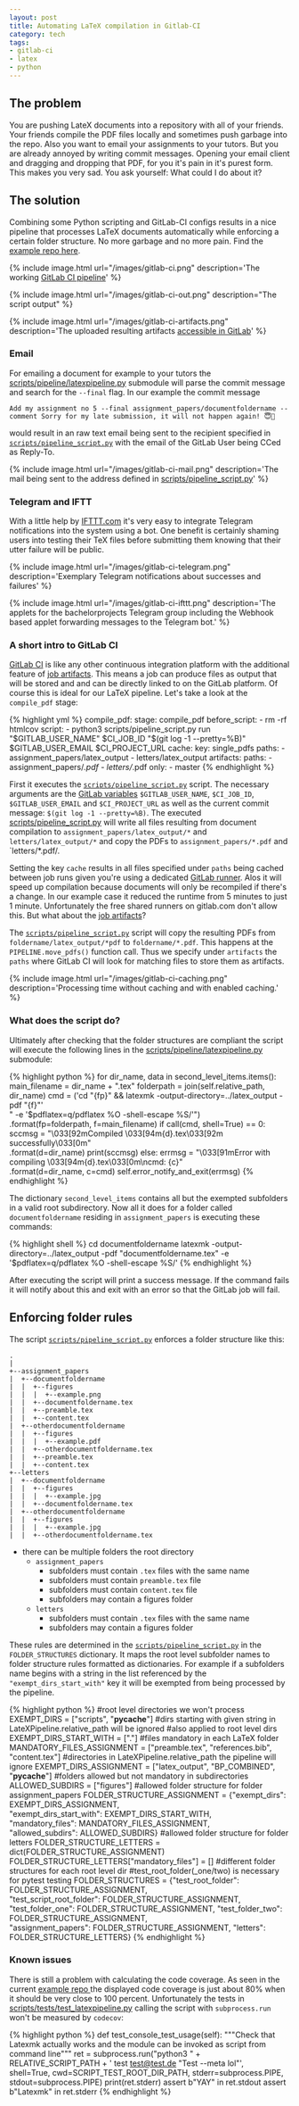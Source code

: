 ```yaml
---
layout: post
title: Automating LaTeX compilation in Gitlab-CI
category: tech
tags:
- gitlab-ci
- latex
- python
---
```


## The problem

You are pushing LateX documents into a repository with all of your friends. Your friends compile the PDF files locally and sometimes push garbage into the repo. Also you want to email your assignments to your tutors. But you are already annoyed by writing commit messages. Opening your email client and dragging and dropping that PDF, for you it's pain in it's purest form. This makes you very sad. You ask yourself: What could I do about it?

<!--more-->

## The solution

Combining some Python scripting and GitLab-CI configs results in a nice pipeline that processes LaTeX documents automatically while enforcing a certain folder structure. No more garbage and no more pain. Find the [example repo here](https://gitlab.com/kryptokommunist/latexpipeline).

{% include image.html url="/images/gitlab-ci.png" description='The working <a href="https://gitlab.com/kryptokommunist/latexpipeline/pipelines">GitLab CI pipeline</a>' %}

{% include image.html url="/images/gitlab-ci-out.png" description="The script output" %}

{% include image.html url="/images/gitlab-ci-artifacts.png" description='The uploaded resulting artifacts <a href="https://gitlab.com/kryptokommunist/latexpipeline/-/jobs/57720189/artifacts/browse">accessible in GitLab</a>' %}

### Email

For emailing a document for example to your tutors the [scripts/pipeline/latexpipeline.py](https://gitlab.com/kryptokommunist/latexpipeline/blob/master/scripts/pipeline/latexpipeline.py) submodule will parse the commit message and search for the `--final` flag. In our example the commit message

    Add my assignment no 5 --final assignment_papers/documentfoldername --comment Sorry for my late submission, it will not happen again! 😇💋

would result in an raw text email being sent to the recipient specified in [`scripts/pipeline_script.py`](https://gitlab.com/kryptokommunist/latexpipeline/blob/master/scripts/pipeline_script.py) with the email of the GitLab User being CCed as Reply-To.

{% include image.html url="/images/gitlab-ci-mail.png" description='The mail being sent to the address defined in <a href="https://gitlab.com/kryptokommunist/latexpipeline/blob/master/scripts/pipeline_script.py">scripts/pipeline_script.py</a>' %}

### Telegram and IFTT

With a little help by [IFTTT.com](https://ifttt.com) it's very easy to integrate Telegram notifications into the system using a bot. One benefit is certainly shaming users into testing their TeX files before submitting them knowing that their utter failure will be public.

{% include image.html url="/images/gitlab-ci-telegram.png" description='Exemplary Telegram notifications about successes and failures' %}

{% include image.html url="/images/gitlab-ci-ifttt.png" description='The applets for the bachelorprojects Telegram group including the Webhook based applet forwarding messages to the Telegram bot.' %}

### A short intro to GitLab CI

[GitLab CI](https://docs.gitlab.com/ce/ci/README.html) is like any other continuous integration platform with the additional feature of [job artifacts](https://docs.gitlab.com/ee/user/project/pipelines/job_artifacts.html). This means a job can produce files as output that will be stored and and can be directly linked to on the GitLab platform. Of course this is ideal for our LaTeX pipeline. Let's take a look at the `compile_pdf` stage:

{% highlight yml %}
compile_pdf:
  stage: compile_pdf
  before_script:
    - rm -rf htmlcov
  script:
    - python3 scripts/pipeline_script.py run "$GITLAB_USER_NAME" $CI_JOB_ID "$(git log -1 --pretty=%B)" $GITLAB_USER_EMAIL $CI_PROJECT_URL
  cache:
    key: single_pdfs
    paths:
      - assignment_papers/latex_output
      - letters/latex_output
  artifacts:
    paths:
      - assignment_papers/*.pdf
      - letters/*.pdf
  only:
    - master
{% endhighlight %}

First it executes the [`scripts/pipeline_script.py`](https://gitlab.com/kryptokommunist/latexpipeline/blob/master/scripts/pipeline_script.py) script. The necessary arguments are the [GitLab variables](https://docs.gitlab.com/ce/ci/variables/README.html) `$GITLAB_USER_NAME`, `$CI_JOB_ID`, `$GITLAB_USER_EMAIL` and `$CI_PROJECT_URL` as well as the current commit message: `$(git log -1 --pretty=%B)`. The executed [scripts/pipeline_script.py](https://gitlab.com/kryptokommunist/latexpipeline/blob/master/scripts/pipeline_script.py) will write all files resulting from document compilation to `assignment_papers/latex_output/*` and `letters/latex_output/*` and copy the PDFs to `assignment_papers/*.pdf` and `letters/*.pdf/.

Setting the key `cache` results in all files specified under `paths` being cached between job runs given you're using a dedicated [GitLab runner](https://docs.gitlab.com/ce/ci/runners/README.html). Alos it will speed up compilation because documents will only be recompiled if there's a change. In our example case it reduced the runtime from 5 minutes to just 1 minute. Unfortunately the free shared runners on gitlab.com don't allow this. But what about the [job artifacts](https://docs.gitlab.com/ee/user/project/pipelines/job_artifacts.html)?

The [`scripts/pipeline_script.py`](https://gitlab.com/kryptokommunist/latexpipeline/blob/master/scripts/pipeline_script.py) script will copy the resulting PDFs from `foldername/latex_output/*pdf` to `foldername/*.pdf`. This happens at the `PIPELINE.move_pdfs()` function call. Thus we specify under `artifacts` the `paths` where GitLab CI will look for matching files to store them as artifacts.

{% include image.html url="/images/gitlab-ci-caching.png" description='Processing time without caching and with enabled caching.' %}

### What does the script do?

Ultimately after checking that the folder structures are compliant the script will execute the following lines in the [scripts/pipeline/latexpipeline.py](https://gitlab.com/kryptokommunist/latexpipeline/blob/master/scripts/pipeline/latexpipeline.py) submodule:

{% highlight python %}
        for dir_name, data in second_level_items.items():
            main_filename = dir_name + ".tex"
            folderpath = join(self.relative_path, dir_name)
            cmd = ('cd "{fp}" && latexmk -output-directory=../latex_output -pdf "{f}"'\
                " -e '$pdflatex=q/pdflatex %O -shell-escape %S/'")\
                .format(fp=folderpath, f=main_filename)
            if call(cmd, shell=True) == 0:
                sccmsg = "\033[92mCompiled \033[94m{d}.tex\033[92m successfully\033[0m"\
                    .format(d=dir_name)
                print(sccmsg)
            else:
                errmsg = "\033[91mError with compiling \033[94m{d}.tex\033[0m\ncmd: {c}"\
                    .format(d=dir_name, c=cmd)
                self.error_notify_and_exit(errmsg)
{% endhighlight %}

The dictionary `second_level_items` contains all but the exempted subfolders in a valid root subdirectory. Now all it does for a folder called `documentfoldername` residing in `assignment_papers` is executing these commands:

{% highlight shell %}
cd documentfoldername
latexmk -output-directory=../latex_output -pdf "documentfoldername.tex" -e '$pdflatex=q/pdflatex %O -shell-escape %S/'
{% endhighlight %}

After executing the script will print a success message. If the command fails it will notify about this and exit with an error so that the GitLab job will fail.

## Enforcing folder rules

The script [`scripts/pipeline_script.py`](https://gitlab.com/kryptokommunist/latexpipeline/blob/master/scripts/pipeline_script.py) enforces a folder structure like this:

```
.
|
+--assignment_papers
|  +--documentfoldername
|  |  +--figures
|  |  |  +--example.png
|  |  +--documentfoldername.tex
|  |  +--preamble.tex
|  |  +--content.tex
|  +--otherdocumentfoldername
|  |  +--figures
|  |  |  +--example.pdf
|  |  +--otherdocumentfoldername.tex
|  |  +--preamble.tex
|  |  +--content.tex
+--letters
|  +--documentfoldername
|  |  +--figures
|  |  |  +--example.jpg
|  |  +--documentfoldername.tex
|  +--otherdocumentfoldername
|  |  +--figures
|  |  |  +--example.jpg
|  |  +--otherdocumentfoldername.tex
```

 - there can be multiple folders the root directory
    - `assignment_papers`
      - subfolders must contain `.tex` files with the same name
      - subfolders must contain `preamble.tex` file
      - subfolders must contain `content.tex` file
      - subfolders may contain a figures folder
    - `letters`
      - subfolders must contain `.tex` files with the same name
      - subfolders may contain a figures folder

These rules are determined in the [`scripts/pipeline_script.py`](https://gitlab.com/kryptokommunist/latexpipeline/blob/master/scripts/pipeline_script.py) in the `FOLDER_STRUCTURES` dictionary. It maps the root level subfolder names to folder structure rules formatted as dictionaries. For example if a subfolders name begins with a string in the list referenced by the `"exempt_dirs_start_with"` key it will be exempted from being processed by the pipeline.

{% highlight python %}
#root level directories we won't process
EXEMPT_DIRS = ["scripts", "__pycache__"]
#dirs starting with given string in LateXPipeline.relative_path will be ignored
#also applied to root level dirs
EXEMPT_DIRS_START_WITH = ["."]
#files mandatory in each LaTeX folder
MANDATORY_FILES_ASSIGNMENT = ["preamble.tex", "references.bib", "content.tex"]
#directories in LateXPipeline.relative_path the pipeline will ignore
EXEMPT_DIRS_ASSIGNMENT = ["latex_output", "BP_COMBINED", "__pycache__"]
#folders allowed but not mandatory in subdirectories
ALLOWED_SUBDIRS = ["figures"]
#allowed folder structure for folder assignment_papers
FOLDER_STRUCTURE_ASSIGNMENT = {"exempt_dirs": EXEMPT_DIRS_ASSIGNMENT,\
    "exempt_dirs_start_with": EXEMPT_DIRS_START_WITH,\
    "mandatory_files": MANDATORY_FILES_ASSIGNMENT,\
    "allowed_subdirs": ALLOWED_SUBDIRS}
#allowed folder structure for folder letters
FOLDER_STRUCTURE_LETTERS = dict(FOLDER_STRUCTURE_ASSIGNMENT)
FOLDER_STRUCTURE_LETTERS["mandatory_files"] = []
#different folder structures for each root level dir
#test_root_folder(_one/two) is necessary for pytest testing
FOLDER_STRUCTURES = {"test_root_folder": FOLDER_STRUCTURE_ASSIGNMENT,\
    "test_script_root_folder": FOLDER_STRUCTURE_ASSIGNMENT,\
    "test_folder_one": FOLDER_STRUCTURE_ASSIGNMENT, "test_folder_two": FOLDER_STRUCTURE_ASSIGNMENT,\
    "assignment_papers": FOLDER_STRUCTURE_ASSIGNMENT, "letters": FOLDER_STRUCTURE_LETTERS}
{% endhighlight %}

### Known issues

There is still a problem with calculating the code coverage. As seen in the current [example repo ](https://gitlab.com/kryptokommunist/latexpipeline) the displayed code coverage is just about 80% when it should be very close to 100 percent. Unfortunately the tests in [scripts/tests/test_latexpipeline.py](https://gitlab.com/kryptokommunist/latexpipeline/blob/master/scripts/tests/test_latexpipeline.py) calling the script with `subprocess.run` won't be measured by `codecov`:

{% highlight python %}
def test_console_test_usage(self):
     """Check that Latexmk actually works and the module can be invoked as script from command line"""
     ret = subprocess.run("python3 " + RELATIVE_SCRIPT_PATH + ' test test@test.de "Test --meta lol"',\
         shell=True, cwd=SCRIPT_TEST_ROOT_DIR_PATH, stderr=subprocess.PIPE, stdout=subprocess.PIPE)
     print(ret.stderr)
     assert b"YAY" in ret.stdout
     assert b"Latexmk" in ret.stderr
{% endhighlight %}
